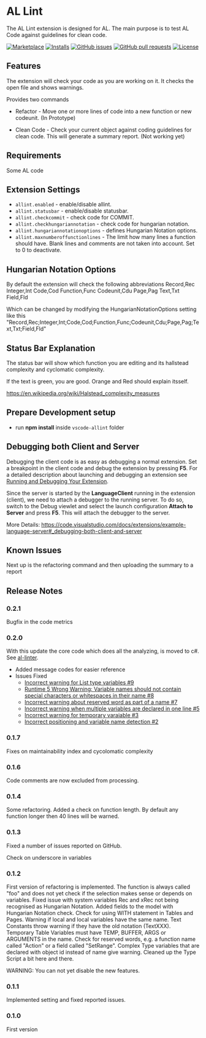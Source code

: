 # AL Lint

The AL Lint extension is designed for AL. The main purpose is to test AL Code against guidelines for clean code.

[![Marketplace](https://vsmarketplacebadge.apphb.com/version-short/StefanMaron.allint.svg)](https://marketplace.visualstudio.com/items?itemName=StefanMaron.allint)
[![Installs](https://vsmarketplacebadge.apphb.com/installs/StefanMaron.allint.svg)](https://marketplace.visualstudio.com/items?itemName=StefanMaron.allint)
[![GitHub issues](https://img.shields.io/github/issues/StefanMaron/vscode-allint.svg)](https://github.com/StefanMaron/vscode-allint/issues)
[![GitHub pull requests](https://img.shields.io/github/issues-pr/StefanMaron/vscode-allint.svg)](https://github.com/StefanMaron/vscode-allint/pulls)
[![License](https://img.shields.io/badge/license-MIT-blue.svg)](https://raw.githubusercontent.com/StefanMaron/vscode-allint/master/LICENSE)

## Features

The extension will check your code as you are working on it. It checks the open file and shows warnings.

Provides two commands

* Refactor - Move one or more lines of code into a new function or new codeunit. (In Prototype)

* Clean Code - Check your current object against coding guidelines for clean code. This will generate a summary report. (Not working yet)

## Requirements

Some AL code

## Extension Settings

- `allint.enabled` - enable/disable allint.
- `allint.statusbar` - enable/disable statusbar.
- `allint.checkcommit` - check code for COMMIT.
- `allint.checkhungariannotation` - check code for hungarian notation.
- `allint.hungariannotationoptions` - defines Hungarian Notation options.
- `allint.maxnumberoffunctionlines` - The limit how many lines a function should have. Blank lines and comments are not taken into account. Set to 0 to deactivate.

## Hungarian Notation Options

By default the extension will check the following abbreviations
    Record,Rec
    Integer,Int
    Code,Cod
    Function,Func
    Codeunit,Cdu
    Page,Pag
    Text,Txt
    Field,Fld

Which can be changed by modifying the HungarianNotationOptions setting like this
    "Record,Rec;Integer,Int;Code,Cod;Function,Func;Codeunit,Cdu;Page,Pag;Text,Txt;Field,Fld"

## Status Bar Explanation

The status bar will show which function you are editing and its hallstead complexity and cyclomatic complexity.

If the text is green, you are good. Orange and Red should explain itsself.

https://en.wikipedia.org/wiki/Halstead_complexity_measures

## Prepare Development setup
- run **npm install** inside `vscode-allint` folder

## Debugging both Client and Server
Debugging the client code is as easy as debugging a normal extension. Set a breakpoint in the client code and debug the extension by pressing **F5**. For a detailed description about launching and debugging an extension see [Running and Debugging Your Extension](https://code.visualstudio.com/docs/extensions/debugging-extensions).

Since the server is started by the **LanguageClient** running in the extension (client), we need to attach a debugger to the running server. To do so, switch to the Debug viewlet and select the launch configuration **Attach to Server** and press **F5**. This will attach the debugger to the server.

More Details: https://code.visualstudio.com/docs/extensions/example-language-server#_debugging-both-client-and-server

## Known Issues

Next up is the refactoring command and then uploading the summary to a report

## Release Notes

### 0.2.1

Bugfix in the code metrics

### 0.2.0

With this update the core code which does all the analyzing, is moved to c#. See [al-linter](https://github.com/StefanMaron/al-linter).
- Added message codes for easier reference
- Issues Fixed
  - [Incorrect warning for List type variables #9](https://github.com/StefanMaron/vscode-allint/issues/9)
  - [Runtime 5 Wrong Warning: Variable names should not contain special characters or whitespaces in their name #8](https://github.com/StefanMaron/vscode-allint/issues/8)
  - [Incorrect warning about reserved word as part of a name #7](https://github.com/StefanMaron/vscode-allint/issues/7)
  - [Incorrect warning when multiple variables are declared in one line #5](https://github.com/StefanMaron/vscode-allint/issues/5)
  - [Incorrect warning for temporary varaiable #3](https://github.com/StefanMaron/vscode-allint/issues/3)
  - [Incorrect positioning and variable name detection #2](https://github.com/StefanMaron/vscode-allint/issues/2)

### 0.1.7
Fixes on maintainability index and cycolomatic complexity

### 0.1.6
Code comments are now excluded from processing. 

### 0.1.4
Some refactoring. 
Added a check on function length. By default any function longer then 40 lines will be warned.

### 0.1.3

Fixed a number of issues reported on GitHub.

Check on underscore in variables

### 0.1.2

First version of refactoring is implemented. The function is always called "foo" and does not yet check if the selection makes sense or depends on variables. 
Fixed issue with system variables Rec and xRec not being recognised as Hungarian Notation.
Added fields to the model with Hungarian Notation check.
Check for using WITH statement in Tables and Pages.
Warning if local and local variables have the same name.
Text Constants throw warning if they have the old notation (TextXXX).
Temporary Table Variables must have TEMP, BUFFER, ARGS or ARGUMENTS in the name.
Check for reserved words, e.g. a function name called "Action" or a field called "SetRange".
Complex Type variables that are declared with object id instead of name give warning.
Cleaned up the Type Script a bit here and there.

WARNING: You can not yet disable the new features.

### 0.1.1

Implemented setting and fixed reported issues.

### 0.1.0

First version